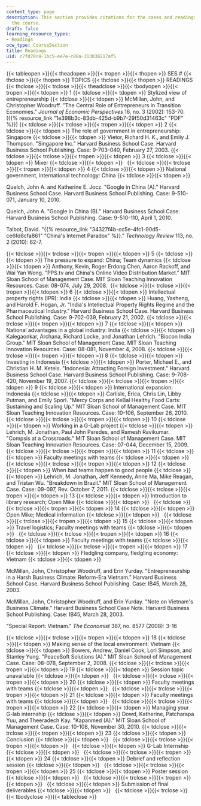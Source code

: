 ```yaml
---
content_type: page
description: This section provides citations for the cases and readings assigned in
  the course.
draft: false
learning_resource_types:
- Readings
ocw_type: CourseSection
title: Readings
uid: c7fd70c4-1bc5-ee7e-c88a-313038217af5
---
```

{{< tableopen >}}{{< theadopen >}}{{< tropen >}}{{< thopen >}}
SES #
{{< thclose >}}{{< thopen >}}
TOPICS
{{< thclose >}}{{< thopen >}}
READINGS
{{< thclose >}}{{< trclose >}}{{< theadclose >}}{{< tbodyopen >}}{{< tropen >}}{{< tdopen >}}
1
{{< tdclose >}}{{< tdopen >}}
Stylized view of entrepreneurship
{{< tdclose >}}{{< tdopen >}}
McMillan, John, and Christopher Woodruff. "The Central Role of Entrepreneurs in Transition Economies." *Journal of Economic Perspectives* 16, no. 3 (2002): 153-70. ({{% resource_link "1e398b3c-83db-425d-b9b7-29f50d31463c" "PDF" %}})
{{< tdclose >}}{{< trclose >}}{{< tropen >}}{{< tdopen >}}
2
{{< tdclose >}}{{< tdopen >}}
The role of government in entrepreneurship: Singapore
{{< tdclose >}}{{< tdopen >}}
Vietor, Richard H. K., and Emily J. Thompson. "Singapore Inc." Harvard Business School Case. Harvard Business School Publishing. Case: 9-703-040, February 27, 2003.
{{< tdclose >}}{{< trclose >}}{{< tropen >}}{{< tdopen >}}
3
{{< tdclose >}}{{< tdopen >}}
Mixer
{{< tdclose >}}{{< tdopen >}}
 
{{< tdclose >}}{{< trclose >}}{{< tropen >}}{{< tdopen >}}
4
{{< tdclose >}}{{< tdopen >}}
National government, international technology: China
{{< tdclose >}}{{< tdopen >}}

Quelch, John A. and Katherine E. Jocz. "Google in China (A)." Harvard Business School Case. Harvard Business School Publishing. Case: 9-510-071, January 10, 2010.

Quelch, John A. "Google in China (B)." Harvard Business School Case. Harvard Business School Publishing. Case: 9-510-110, April 1, 2010.

Talbot, David. "{{% resource_link "34327f4b-cc5e-4fc1-90d5-ce6fd8cfa861" "China's Internet Paradox" %}}." *Technology Review* 113, no. 2 (2010): 62-7.

{{< tdclose >}}{{< trclose >}}{{< tropen >}}{{< tdopen >}}
5
{{< tdclose >}}{{< tdopen >}}
The pressure to expand: China; Team dynamics
{{< tdclose >}}{{< tdopen >}}
Anthony, Kevin, Roger Erdong Chen, Aaron Rackoff, and Wai Yan Wong. "PPS.tv and China's Online Video Distribution Market." MIT Sloan School of Management Case. MIT Sloan Teaching Innovation Resources. Case: 08-074, July 29, 2008. 
{{< tdclose >}}{{< trclose >}}{{< tropen >}}{{< tdopen >}}
6
{{< tdclose >}}{{< tdopen >}}
Intellectual property rights (IPR): India
{{< tdclose >}}{{< tdopen >}}
Huang, Yasheng, and Harold F. Hogan, Jr. "India's Intellectual Property Rights Regime and the Pharmaceutical Industry." Harvard Business School Case. Harvard Business School Publishing. Case: 9-702-039, February 21, 2002.
{{< tdclose >}}{{< trclose >}}{{< tropen >}}{{< tdopen >}}
7
{{< tdclose >}}{{< tdopen >}}
National advantages in a global industry: India
{{< tdclose >}}{{< tdopen >}}
Kalegaonkar, Archana, Richard Locke, and Jonathan Lehrich. "Biocon India Group." MIT Sloan School of Management Case. MIT Sloan Teaching Innovation Resources. Case: 08-081, November 4, 2008.
{{< tdclose >}}{{< trclose >}}{{< tropen >}}{{< tdopen >}}
8
{{< tdclose >}}{{< tdopen >}}
Investing in Indonesia
{{< tdclose >}}{{< tdopen >}}
Porter, Michael E., and Christian H. M. Ketels. "Indonesia: Attracting Foreign Investment." Harvard Business School Case. Harvard Business School Publishing. Case: 9-708-420, November 19, 2007.
{{< tdclose >}}{{< trclose >}}{{< tropen >}}{{< tdopen >}}
9
{{< tdclose >}}{{< tdopen >}}
International expansion: Indonesia
{{< tdclose >}}{{< tdopen >}}
Carlisle, Erica, Chris Lin, Libby Putman, and Emily Sporl. "Mercy Corps and KeBal Healthy Food Carts: Sustaining and Scaling Up." MIT Sloan School of Management Case. MIT Sloan Teaching Innovation Resources. Case: 10-106, September 26, 2010.
{{< tdclose >}}{{< trclose >}}{{< tropen >}}{{< tdopen >}}
10
{{< tdclose >}}{{< tdopen >}}
Working in a G-Lab project
{{< tdclose >}}{{< tdopen >}}
Lehrich, M. Jonathan, Paul John Paredes, and Ramesh Ravikumar. "Compsis at a Crossroads." MIT Sloan School of Management Case. MIT Sloan Teaching Innovation Resources. Case: 07-044, December 15, 2009. 
{{< tdclose >}}{{< trclose >}}{{< tropen >}}{{< tdopen >}}
11
{{< tdclose >}}{{< tdopen >}}
Faculty meetings with teams
{{< tdclose >}}{{< tdopen >}}
 
{{< tdclose >}}{{< trclose >}}{{< tropen >}}{{< tdopen >}}
12
{{< tdclose >}}{{< tdopen >}}
When bad teams happen to good people
{{< tdclose >}}{{< tdopen >}}
Lehrich, M. Jonathan, Jeff Kennedy, Anne Ma, Mike Reagan, and Tristan Wu. "Breakdown in Brazil." MIT Sloan School of Management Case. Case: 09-097, Rev. October 7, 2011.
{{< tdclose >}}{{< trclose >}}{{< tropen >}}{{< tdopen >}}
13
{{< tdclose >}}{{< tdopen >}}
Introduction to library research; Open Mike
{{< tdclose >}}{{< tdopen >}}
 
{{< tdclose >}}{{< trclose >}}{{< tropen >}}{{< tdopen >}}
14
{{< tdclose >}}{{< tdopen >}}
Open Mike; Medical information
{{< tdclose >}}{{< tdopen >}}
 
{{< tdclose >}}{{< trclose >}}{{< tropen >}}{{< tdopen >}}
15
{{< tdclose >}}{{< tdopen >}}
Travel logistics; Faculty meetings with teams
{{< tdclose >}}{{< tdopen >}}
 
{{< tdclose >}}{{< trclose >}}{{< tropen >}}{{< tdopen >}}
16
{{< tdclose >}}{{< tdopen >}}
Faculty meetings with teams
{{< tdclose >}}{{< tdopen >}}
 
{{< tdclose >}}{{< trclose >}}{{< tropen >}}{{< tdopen >}}
17
{{< tdclose >}}{{< tdopen >}}
Fledgling company, fledgling economy: Vietnam
{{< tdclose >}}{{< tdopen >}}

McMillan, John, Christopher Woodruff, and Erin Yurday. "Entrepreneurship in a Harsh Business Climate: Reform-Era Vietnam." Harvard Business School Case. Harvard Business School Publishing. Case: IB45, March 28, 2003.

McMillan, John, Christopher Woodruff, and Erin Yurday. "Note on Vietnam's Business Climate." Harvard Business School Case Note. Harvard Business School Publishing. Case: IB45, March 28, 2003.

"Special Report: Vietnam." *The Economist* 387, no. 8577 (2008): 3-16

{{< tdclose >}}{{< trclose >}}{{< tropen >}}{{< tdopen >}}
18
{{< tdclose >}}{{< tdopen >}}
Making sense of the local environment: Vietnam
{{< tdclose >}}{{< tdopen >}}
Bowers, Andrew, Daniel Cook, Lori Simpson, and Stanley Yung. "PeaceSoft Solutions (A)." MIT Sloan School of Management Case. Case: 08-078, September 2, 2008.
{{< tdclose >}}{{< trclose >}}{{< tropen >}}{{< tdopen >}}
19
{{< tdclose >}}{{< tdopen >}}
Session topic unavailable
{{< tdclose >}}{{< tdopen >}}
 
{{< tdclose >}}{{< trclose >}}{{< tropen >}}{{< tdopen >}}
20
{{< tdclose >}}{{< tdopen >}}
Faculty meetings with teams
{{< tdclose >}}{{< tdopen >}}
 
{{< tdclose >}}{{< trclose >}}{{< tropen >}}{{< tdopen >}}
21
{{< tdclose >}}{{< tdopen >}}
Faculty meetings with teams
{{< tdclose >}}{{< tdopen >}}
 
{{< tdclose >}}{{< trclose >}}{{< tropen >}}{{< tdopen >}}
22
{{< tdclose >}}{{< tdopen >}}
Managing your G-lab internship
{{< tdclose >}}{{< tdopen >}}
Dowd, Katherine, Patcharapa Yuu, and Theeradech Kay. "Kapanmed (A)." MIT Sloan School of Management Case. Case: 10-108, November 30, 2010.
{{< tdclose >}}{{< trclose >}}{{< tropen >}}{{< tdopen >}}
23
{{< tdclose >}}{{< tdopen >}}
Conclusion
{{< tdclose >}}{{< tdopen >}}
 
{{< tdclose >}}{{< trclose >}}{{< tropen >}}{{< tdopen >}}
 
{{< tdclose >}}{{< tdopen >}}
G-Lab Internship
{{< tdclose >}}{{< tdopen >}}
 
{{< tdclose >}}{{< trclose >}}{{< tropen >}}{{< tdopen >}}
24
{{< tdclose >}}{{< tdopen >}}
Debrief and reflection session
{{< tdclose >}}{{< tdopen >}}
 
{{< tdclose >}}{{< trclose >}}{{< tropen >}}{{< tdopen >}}
25
{{< tdclose >}}{{< tdopen >}}
Poster session
{{< tdclose >}}{{< tdopen >}}
 
{{< tdclose >}}{{< trclose >}}{{< tropen >}}{{< tdopen >}}
 
{{< tdclose >}}{{< tdopen >}}
Submission of final deliverables
{{< tdclose >}}{{< tdopen >}}
 
{{< tdclose >}}{{< trclose >}}{{< tbodyclose >}}{{< tableclose >}}